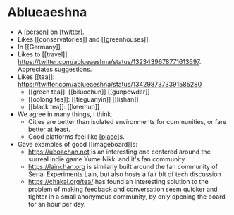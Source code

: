 # Ablueaeshna

- A [[person]] on [[twitter]].
- Likes [[conservatories]] and [[greenhouses]].
- In [[Germany]].
- Likes to [[travel]]: https://twitter.com/ablueaeshna/status/1323439678771613697. Appreciates suggestions.
- Likes [[tea]]: https://twitter.com/ablueaeshna/status/1342987373391585280
  - [[green tea]]: [[biluochun]] [[gunpowder]]
  - [[oolong tea]]: [[tieguanyin]] [[lishan]]
  - [[black tea]]: [[keemun]]
- We agree in many things, I think.
  - Cities are better than isolated environments for communities, or fare better at least.
  - Good platforms feel like [[place]]s.
- Gave examples of good [[imageboard]]s:
  - https://uboachan.net is an interesting one centered around the surreal indie game Yume Nikki and it's fan community
  - https://lainchan.org is similarly built around the fan community of Serial Experiments Lain, but also hosts a fair bit of tech discussion
  - https://chakai.org/tea/ has found an interesting solution to the problem of making feedback and conversation seem quicker and tighter in a small anonymous community, by only opening the board for an hour per day.

[//begin]: # "Autogenerated link references for markdown compatibility"
[person]: person "Person"
[twitter]: twitter "Twitter"
[place]: place "Place"
[//end]: # "Autogenerated link references"
